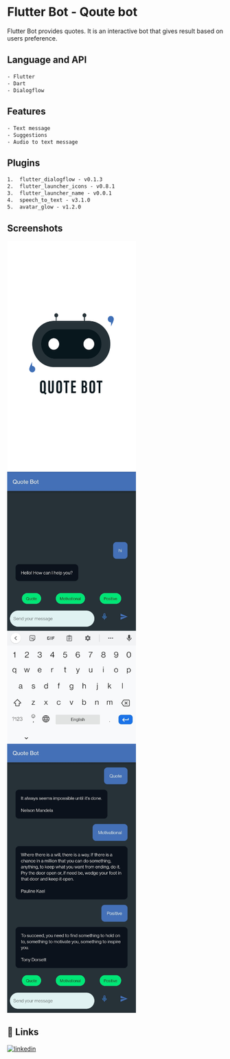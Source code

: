 
# Flutter Bot - Qoute bot

Flutter Bot provides quotes. 
It is an interactive bot that gives result based on users preference.

## Language and API

    - Flutter
    - Dart
    - Dialogflow

## Features

    - Text message
    - Suggestions
    - Audio to text message

## Plugins

    1.	flutter_dialogflow - v0.1.3
    2.	flutter_launcher_icons - v0.8.1
    3.	flutter_launcher_name - v0.0.1
    4.	speech_to_text - v3.1.0
    5.	avatar_glow - v1.2.0


## Screenshots

 <img src = "screenshots/Screenshot_1.png" width = "300">
 <img src = "screenshots/Screenshot_2.jpg" width = "300">
 <img src = "screenshots/Screenshot_3.jpg" width = "300">

## 🔗 Links

[![linkedin](https://img.shields.io/badge/linkedin-0A66C2?style=for-the-badge&logo=linkedin&logoColor=white)](https://www.linkedin.com/in/mosabbir-bhuiyan)